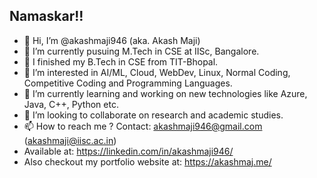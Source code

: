## Namaskar!!
- 👋 Hi, I’m @akashmaji946 (aka. Akash Maji)
- 🌱 I’m currently pusuing M.Tech in CSE at IISc, Bangalore.
- 🌱 I finished my B.Tech in CSE from TIT-Bhopal.
- 👀 I’m interested in AI/ML, Cloud, WebDev, Linux, Normal Coding, Competitive Coding and Programming Languages.
- 🌱 I’m currently learning and working on new technologies like Azure, Java, C++, Python etc.
- 💞️ I’m looking to collaborate on research and academic studies.
- 📫 How to reach me ? Contact: akashmaji946@gmail.com (akashmaji@iisc.ac.in)
- Available at: https://linkedin.com/in/akashmaji946/
- Also checkout my portfolio website at: https://akashmaj.me/

<!---
akashmaji946/akashmaji946 is a ✨ special ✨ repository because its `README.md` (this file) appears on your GitHub profile.
You can click the Preview link to take a look at your changes.
--->
